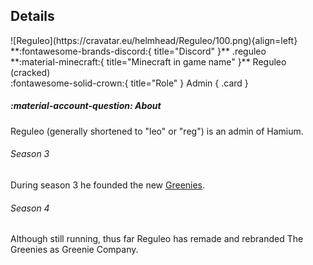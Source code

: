  
## Details
<div class="grid" markdown>
![Reguleo](https://cravatar.eu/helmhead/Reguleo/100.png){align=left}
**:fontawesome-brands-discord:{ title="Discord" }** .reguleo<br>
**:material-minecraft:{ title="Minecraft in game name" }** Reguleo (cracked)<br>
:fontawesome-solid-crown:{ title="Role" } Admin
{ .card }
</div>

##### :material-account-question: About
Reguleo (generally shortened to "leo" or "reg") is an admin of Hamium.

###### Season 3

During season 3 he founded the new [Greenies](/factions/gc.md).

###### Season 4

Although still running, thus far Reguleo has remade and rebranded The Greenies as Greenie Company.

